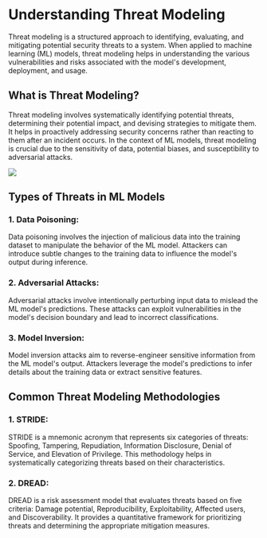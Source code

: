 # Understanding Threat Modeling
Threat modeling is a structured approach to identifying, evaluating, and mitigating potential security threats to a system. When applied to machine learning (ML) models, threat modeling helps in understanding the various vulnerabilities and risks associated with the model's development, deployment, and usage.

## What is Threat Modeling?
Threat modeling involves systematically identifying potential threats, determining their potential impact, and devising strategies to mitigate them. It helps in proactively addressing security concerns rather than reacting to them after an incident occurs. In the context of ML models, threat modeling is crucial due to the sensitivity of data, potential biases, and susceptibility to adversarial attacks.

![](https://learn.microsoft.com/en-us/security/engineering/media/threat-modeling-aiml/tm10.jpg)

## Types of Threats in ML Models
### 1. Data Poisoning:
Data poisoning involves the injection of malicious data into the training dataset to manipulate the behavior of the ML model. Attackers can introduce subtle changes to the training data to influence the model's output during inference.

### 2. Adversarial Attacks:
Adversarial attacks involve intentionally perturbing input data to mislead the ML model's predictions. These attacks can exploit vulnerabilities in the model's decision boundary and lead to incorrect classifications.

### 3. Model Inversion:
Model inversion attacks aim to reverse-engineer sensitive information from the ML model's output. Attackers leverage the model's predictions to infer details about the training data or extract sensitive features.

## Common Threat Modeling Methodologies
### 1. STRIDE:
STRIDE is a mnemonic acronym that represents six categories of threats: Spoofing, Tampering, Repudiation, Information Disclosure, Denial of Service, and Elevation of Privilege. This methodology helps in systematically categorizing threats based on their characteristics.

### 2. DREAD:
DREAD is a risk assessment model that evaluates threats based on five criteria: Damage potential, Reproducibility, Exploitability, Affected users, and Discoverability. It provides a quantitative framework for prioritizing threats and determining the appropriate mitigation measures.
